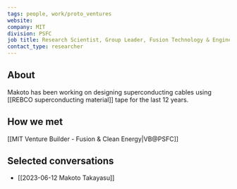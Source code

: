 ```yaml
---
tags: people, work/proto_ventures
website: 
company: MIT
division: PSFC
job title: Research Scientist, Group Leader, Fusion Technology & Engineering
contact_type: researcher
---
```

## About
Makoto has been working on designing superconducting cables using [[REBCO superconducting material]] tape for the last 12 years.
## How we met
[[MIT Venture Builder - Fusion & Clean Energy|VB@PSFC]]
## Selected conversations
- [[2023-06-12 Makoto Takayasu]]